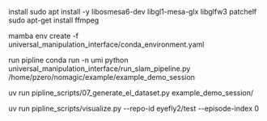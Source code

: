 install
sudo apt install -y libosmesa6-dev libgl1-mesa-glx libglfw3 patchelf
sudo apt-get install ffmpeg


mamba env create -f universal_manipulation_interface/conda_environment.yaml



run pipline
conda run -n umi python universal_manipulation_interface/run_slam_pipeline.py /home/pzero/nomagic/example/example_demo_session

uv run pipline_scripts/07_generate_el_dataset.py example_demo_session/

uv run pipline_scripts/visualize.py --repo-id eyefly2/test --episode-index 0